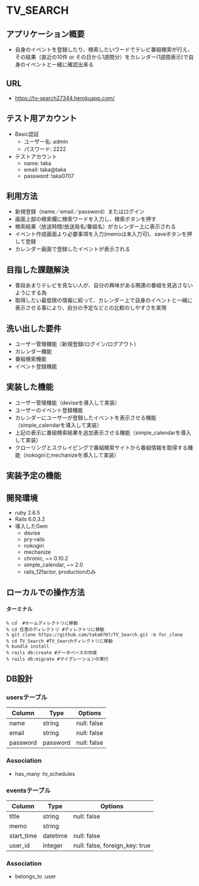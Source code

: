 # TV_SEARCH

## アプリケーション概要
- 自身のイベントを登録したり、検索したいワードでテレビ番組検索が行え、その結果（直近の10件 or その日から1週間分）をカレンダー(1週間表示)で自身のイベントと一緒に確認出来る

## URL
- https://tv-search27344.herokuapp.com/

## テスト用アカウント
- Basic認証
    - ユーザー名: admin
    - パスワード: 2222
- テストアカウント
    - name: taka
    - email: taka@taka
    - password: taka0707

## 利用方法
- 新規登録（name／email／password）またはログイン
- 画面上部の検索欄に検索ワードを入力し、検索ボタンを押す
- 検索結果（放送時間/放送局名/番組名）がカレンダー上に表示される
- イベント作成画面より必要事項を入力(memoは未入力可)、saveボタンを押して登録
- カレンダー画面で登録したイベントが表示される

## 目指した課題解決
- 普段あまりテレビを見ない人が、自分の興味がある関連の番組を見逃さないようにする為
- 取得したい最低限の情報に絞って、カレンダー上で自身のイベントと一緒に表示させる事により、自分の予定などとの比較のしやすさを実現

## 洗い出した要件
- ユーザー管理機能（新規登録/ログイン/ログアウト）
- カレンダー機能
- 番組検索機能
- イベント登録機能

## 実装した機能
- ユーザー管理機能（deviseを導入して実装）
- ユーザーのイベント登録機能
- カレンダーにユーザーが登録したイベントを表示させる機能（simple_calendarを導入して実装）
- 上記の表示に番組検索結果を追加表示させる機能（simple_calendarを導入して実装）
- クローリングとスクレイピングで番組検索サイトから番組情報を取得する機能（nokogiriとmechanizeを導入して実装）

## 実装予定の機能

## 開発環境
- ruby 2.6.5
- Rails 6.0.3.2
- 導入したGem
    - devise
    - pry-rails
    - nokogiri
    - mechanize
    - chronic, ~> 0.10.2
    - simple_calendar, ~> 2.0
    - rails_12factor, productionのみ

## ローカルでの操作方法

#### ターミナル
```
% cd  #ホームディレクトリに移動
% cd 任意のディレクトリ #ディレクトリに移動
% git clone https://github.com/taka0707/TV_Search.git -b for_clone 
% cd TV_Search #TV_Searchディレクトリに移動
% bundle install
% rails db:create #データベースの作成
% rails db:migrate #マイグレーションの実行
```

## DB設計

### usersテーブル

|Column|Type|Options|
|------|----|-------|
|name|string|null: false|
|email|string|null: false|
|password|password|null: false|

### Association
- has_many :tv_schedules

### eventsテーブル

|Column|Type|Options|
|------|----|-------|
|title|string|null: false|
|memo|string|
|start_time|datetime|null: false|
|user_id|integer|null: false, foreign_key: true|

### Association
- belongs_to :user
